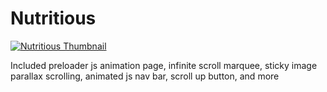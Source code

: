 # Nutritious

[![Nutritious Thumbnail](https://cdn.discordapp.com/attachments/1097120756070109194/1144913256188739725/image.png)](https://www.youtube.com/watch?v=4H7mRH9Zdh0 "Nutritious Video")

Included preloader js animation page, infinite scroll marquee, sticky image parallax scrolling, animated js nav bar, scroll up button, and more
